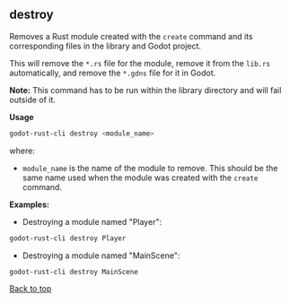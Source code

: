 ## destroy

Removes a Rust module created with the `create` command and its corresponding files in the library and Godot project.

This will remove the `*.rs` file for the module, remove it from the `lib.rs` automatically, and remove the `*.gdns` file for it in Godot.

**Note:** This command has to be run within the library directory and will fail outside of it.

**Usage**

```sh
godot-rust-cli destroy <module_name>
```

where:

- `module_name` is the name of the module to remove. This should be the same name used when the module was created with the `create` command.

**Examples:**

- Destroying a module named "Player":

```sh
godot-rust-cli destroy Player
```

- Destroying a module named "MainScene":

```sh
godot-rust-cli destroy MainScene
```

[Back to top](#destroy)